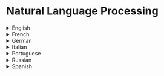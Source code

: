 # Natural Language Processing

<details>
  <summary>English</summary>
  
  ### Materials
- [Natural Language Processing](https://en.wikipedia.org/wiki/Natural_language_processing)
- [CS224n: Natural Language Processing with Deep Learning](https://web.stanford.edu/class/cs224n/)
- [What is NLP](https://www.sas.com/en_us/insights/analytics/what-is-natural-language-processing-nlp.html)
- [Intro to NLP](https://towardsdatascience.com/an-easy-introduction-to-natural-language-processing-b1e2801291c1)
- [Introduction NLP](https://blog.algorithmia.com/introduction-natural-language-processing-nlp/)
- [Edx NLP](https://www.edx.org/course/natural-language-processing-1)
- [Machine Learning Mastery](https://machinelearningmastery.com/natural-language-processing/)
- [NLP Stanford](https://nlp.stanford.edu/blog/)
- [NLP Library](https://github.com/mihail911/nlp-library)
- [Tutorialspoint](https://www.tutorialspoint.com/artificial_intelligence/artificial_intelligence_natural_language_processing.htm)
- [Reddit](https://www.reddit.com/r/LanguageTechnology/)
- [CS 388 Texas](https://www.cs.utexas.edu/~mooney/cs388/)
- [Johns Hopkins University](https://www.cs.jhu.edu/~jason/465/)
- [NLP with Python](https://www.nltk.org/book/)
- [spaCy Library](https://spacy.io/)
- [Analytics Vidhya](https://www.analyticsvidhya.com/blog/2017/01/ultimate-guide-to-understand-implement-natural-language-processing-codes-in-python/)
- [Tokenizing Words](https://pythonprogramming.net/tokenizing-words-sentences-nltk-tutorial/)
- [NLP Tutorial](https://github.com/bonzanini/nlp-tutorial)
- [Python & NLTK](https://www.freecodecamp.org/news/beaucarnes/natural-language-processing-tutorial-with-python-nltk--9z5vFDwr4)
- [NLP from Scratch](https://blog.goodaudience.com/learn-natural-language-processing-from-scratch-7893314725ff)
- [NLTK Python](https://www.pythonforengineers.com/introduction-to-nltk-natural-language-processing-with-python/)
- [Vikparuchuri NLP Tutorial](http://www.vikparuchuri.com/blog/natural-language-processing-tutorial/)
- [Gluon-NLP](https://gluon-nlp.mxnet.io/)
- [Hasso Plattner Institut](https://hpi.de/fileadmin/user_upload/fachgebiete/plattner/teaching/NaturalLanguageProcessing/NLP2016/NLP01_IntroNLP.pdf)
- [Speech and Language Processing](https://web.stanford.edu/~jurafsky/slp3/ed3book.pdf)
- [An Introduction to NLP](https://stp.lingfil.uu.se/~santinim/ml/2014/JurafskyMartinSpeechAndLanguageProcessing2ed_draft%202007.pdf)
- [NLP Intro](https://courses.cs.ut.ee/LTAT.01.001/2017_fall/uploads/Main/Lecture1.pdf)
- [A Gentle Introduction](https://ufal.mff.cuni.cz/~hladka/2013/docs/day-1.posted.pdf)
- [Kwchang Course](https://web.cs.ucla.edu/~kwchang/teaching/NLP16/slides/)
- [NLP: Algorithms and Applications](https://homes.cs.washington.edu/~nasmith/slides/wsdm-1-31-15.pdf)
- [NLP Revised](https://www.cl.cam.ac.uk/teaching/2002/NatLangProc/revised.pdf)
- [NLP Background](https://datajobs.com/data-science-repo/NLP-Background-%5BSU%5D.pdf)
- [History of NLP](http://ocw.u-tokyo.ac.jp/lecture_files/is_01/12/notes/en/12.history-langinfo.pdf)
- [University of North Carolina](https://www.cs.unc.edu/~mbansal/teaching/slides/nlp_comp790_fall2016_lec1_aug24-intro.pdf)
- [NLP with Python Book](http://www.datascienceassn.org/sites/default/files/Natural%20Language%20Processing%20with%20Python.pdf)
- [NLP and Semantic Web](http://www.csc.villanova.edu/~nlp/pres1/presentation.pdf)
- [NLP Teaching](https://www3.nd.edu/~dchiang/teaching/nlp/2018/readings.html)
- [Neural Networks Models for NLP](https://u.cs.biu.ac.il/~yogo/nnlp.pdf)
- [Crash Course](https://www.youtube.com/watch?v=fOvTtapxa9c)
- [Stanford Lectures](https://www.youtube.com/watch?v=OQQ-W_63UgQ&amp;list=PL3FW7Lu3i5Jsnh1rnUwq_TcylNr7EkRe6)
- [University of Michigan](https://www.youtube.com/watch?v=n25JjoixM3I&amp;list=PLLssT5z_DsK8BdawOVCCaTCO99Ya58ryR)
- [FreeCodeCamp Tutorial](https://www.youtube.com/watch?v=X2vAabgKiuM&amp;t=10s)
- [A Deep Dive into NLP with PyTorch](https://www.youtube.com/watch?v=4jROlXH9Nvc)
- [Real-World Natural Language Processing](https://www.manning.com/books/real-world-natural-language-processing)
</details>

<details>
  <summary>French</summary>
  
  ### Materials
- [Traitement Automatique du Langage Naturel](http://www.lattice.cnrs.fr/sites/itellier/poly_info_ling/linguistique003.html)
- [Petite Introduction](https://perso.limsi.fr/anne/coursM2R/intro.pdf)
- [TALN](http://gurau-audibert.hd.free.fr/josdblog/wp-content/uploads/2011/12/TAL_ITCN.pdf)
- [Université de Rennes](https://halshs.archives-ouvertes.fr/tel-01322692/document)
- [Cours 10](http://lalic.paris-sorbonne.fr/PAGESPERSO/atanassova/lfa/Cours10.pdf)
</details>

<details>
  <summary>German</summary>
  
  ### Materials
- [Computerlinguistik](https://de.wikipedia.org/wiki/Computerlinguistik)
- [Naturlicher Sprache](http://www.ec.tuwien.ac.at/~salamon/download/NatuerlicheSprache.pdf)
- [Modelle Der Computerlinguistik](http://www.informatik.uni-leipzig.de/~graebe/Texte/FiettaGienappMcCann-16-Folien.pdf)
- [Intro to Computational Linguistics](https://www.noname-ev.de/wiki/uploads/a/a3/Computerlinguistik.pdf)
- [Universität Zürich](https://www.cl.uzh.ch/dam/jcr:ffffffff-b2e3-81a5-ffff-fffff7c4f4a7/ecl1.0.l.pdf)
</details>

<details>
  <summary>Italian</summary>
  
  ### Materials
- [Linguistica Computazionale](http://www1.unipa.it/sorce/didattica/sei1213/SEI1213_01_Linguistica_Computazionale_intro.pdf)
- [Introduzione NLP](https://www.dia.uniroma3.it/~ia/docs/old/Introduzione_NLP.pdf)
- [Elaborazione del Linguaggio Naturale](http://didawiki.di.unipi.it/doku.php/magistraleinformatica/eln/start)
- [Seminario](https://www.uniba.it/ricerca/dipartimenti/informatica/tutorato/orientamento-e-tutorato-1/orientamento-2017/seminari-di-orientamento-consapevole-edizione-2017/seminario-7)
- [Lezione](http://143.225.229.219/Resources/Master%20MSTD-Mazzeo/Slide%20Lezione%20(NLP).pdf)
- [ELN](http://www.di.unipi.it/~cappelli/processi.html)
- [Unito.it](http://www.di.unito.it/~bosco/lingue2013/NLP-1-11marzo13.pdf)
- [Trattamento del Linguaggio Naturale](http://art.uniroma2.it/basili/TAL_Corso/mioweb/Rbas_Lezioni/Lez_probabilita/Analisi_dei_Testi.pdf)
- [Data Mining, NLP](http://www.disit.org/axmedis/5bf/00000-5bf86b6d-185d-41ff-875e-0bd6e8b8ea73/2/~saved-on-db-5bf86b6d-185d-41ff-875e-0bd6e8b8ea73.pdf)
</details>

<details>
  <summary>Portuguese</summary>
  
  ### Materials
- [Processamento de Linguagem Natural](https://www.ime.usp.br/~slago/IA-pln.pdf)
- [Apresentação UFES](https://www.inbot.com.br/artigos/educacional/Processamento-de-Linguagem-Natural-PLN-Jacson-Rodrigues-UFES.pdf)
- [Curso](http://www.di.ubi.pt/~jpaulo/ensino/PLN/)
- [Brincando com NLP](https://leportella.com/pt-br/2017/11/30/brincando-de-nlp-com-spacy.html)
- [UFABC](http://professor.ufabc.edu.br/~jesus.mena/courses/pln-1q-2018/)
- [Uma Introdução ao NLP](https://imasters.com.br/back-end/falando-em-voz-alta-uma-introducao-ao-processamento-de-linguagem-natural)
- [Processamento de Linguagem Natural e Extração de Conhecimento](https://estudogeral.sib.uc.pt/bitstream/10316/35676/1/Processamento%20de%20Linguagem%20Natural%20e%20Extracao%20de%20Conhecimento.pdf)
- [Faculdade de Tecnologia de São Paulo](https://www.ime.usp.br/~slago/pl-12.pdf)
- [Fundamentos](http://www.di.fc.ul.pt/~ahb/pubs/2008dBrancoCosta.pdf)
- [PUC-Rio](https://www.maxwell.vrac.puc-rio.br/10081/10081_5.PDF)
- [Aula PLN](https://web.fe.up.pt/~eol/SSIIM/1112/aula_pln.pdf)
</details>

<details>
  <summary>Russian</summary>
  
  ### Materials
- [Fun NLP](https://proglib.io/p/fun-nlp/)
- [Winter School](https://logic.pdmi.ras.ru/~sergey/slides/N16_WinterSchoolHSE.pdf)
- [NLP 2014](https://compscicenter.ru/media/slides/nlp_2014_spring/2014_02_17_nlp_2014_spring.pdf)
- [NLPandDA](https://www.hse.ru/data/2017/08/12/1174382138/NLPandDA_4print.pdf)
- [Intro NLP](http://kansas.ru/nlp2016/intro.pdf)
- [Book](http://www.ict.edu.ru/ft/004938/shemakin.pdf)
</details>

<details>
  <summary>Spanish</summary>
  
  ### Materials
- [Procesamiento de Lenguaje Natural](https://medium.com/soldai/procesamiento-de-lenguaje-natural-5315cf212d0f)
- [Universidad de Sevilla](https://www.cs.us.es/cursos/ia2/temas/tema-06.pdf)
- [Proceso de Lenguaje Natural](http://disi.unal.edu.co/~lctorress/iartificial/IAc016.pdf)
- [Universidad Carlos III](http://ocw.uc3m.es/ingenieria-telematica/inteligencia-en-redes-de-comunicaciones/material-de-clase-1/09-procesamiento-del-lenguaje-natural)
- [Universidad Politécnica de Valencia](http://onomazein.letras.uc.cl/Articulos/26/1_Perinan.pdf)
- [Guia Introductoria](https://www.sopadebits.com/wp-content/uploads/2011/03/4479-pln-1.0-20070630.pdf)
- [Logros, Desafíos, Impacto](https://www.fing.edu.uy/inco/cursos/grampln/presentaciones/GFLN2012_01_intro.pdf)
</details>